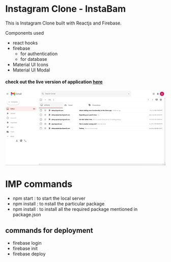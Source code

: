# Instagram Clone - InstaBam
This is Instagram Clone built with Reactjs and Firebase.

Components used
- react hooks
- firebase
  - for authentication
  - for database
- Material UI Icons
- Material UI Modal

#### check out the live version of application [here](https://instagram-clone-react-dd853.web.app/)

![DEMO IMAGE|700](https://github.com/abhayrajmalviya/GmailClone/blob/main/demo.png)


# IMP commands

- npm start : to start the local server
- npm install <package name> : to nstall the particular package
- npm install : to install all the required package mentioned in package.json
  
## commands for deployment
- firebase login
- firebase init
- firebase deploy

